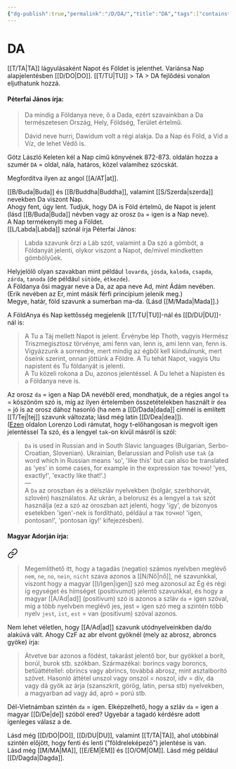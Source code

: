 ```yaml
---
{"dg-publish":true,"permalink":"/D/DA/","title":"DA","tags":["containstransclusions","Englishtexttranslated"],"created":"2024-10-31T16:47","updated":"2024-10-31T16:47"}
---
```



# DA

[[T/TA\|TA]] lágyulásaként Napot és Földet is jelenthet. Variánsa Nap alapjelentésben [[D/DO\|DO]]. [[T/TU\|TU]] > TA > DA fejlődési vonalon eljuthatunk hozzá.  

#### Péterfai János írja:

> Da mindig a Földanya neve, ő a Dada, ezért szavainkban a Da természetesen Ország, Hely, Földség, Terület értelmű.  
>
> Dávid neve hurri, Dawidum volt a régi alakja. Da a Nap és Föld, a Vid a Víz, de lehet Védő is.  

Götz László Keleten kél a Nap című könyvének 872-873. oldalán hozza a szumér `DA` = oldal, nála, határos, közel valamihez szócskát.  

Megfordítva ilyen az angol [[A/AT\|at]].  

[[B/Buda\|Buda]] és [[B/Buddha\|Buddha]], valamint [[S/Szerda\|szerda]] nevekben Da viszont Nap.  
Ahogy fent, úgy lent. Tudjuk, hogy DA is Föld értelmű, de Napot is jelent (lásd [[B/Buda\|Buda]] névben vagy az orosz `Da` = igen is a Nap neve).  
A Nap termékenyíti meg a Földet.  
[[L/Labda\|Labda]] szónál írja Péterfai János:  
> Labda szavunk őrzi a Láb szót, valamint a Da szó a gömböt, a Földanyát jelenti, olykor viszont a Napot, de/mivel mindketten gömbölyűek.  

Helyjelölő olyan szavakban mint például `lovarda`, `jósda`, `kaloda`, `csapda`, `zárda`, `tanoda` (de például `sütöde`, `étkezde`).  
A Földanya ősi magyar neve a Da, az apa neve Ad, mint Ádám nevében. (Erik nevében az Er, mint másik férfi princípium jelenik meg.)  
Megye, határ, föld szavunk a sumerban ma-da. (Lásd [[M/Mada\|Mada]].)  

A FöldAnya és Nap kettősség megjelenik [[T/TU\|TU]]-nál és [[D/DU\|DU]]-nál is:  
> A Tu a Táj mellett Napot is jelent. Érvénybe lép Thoth, vagyis Hermész Triszmegisztosz törvénye, ami fenn van, lenn is, ami lenn van, fenn is. Vigyázzunk a sorrendre, mert mindig az égből kell kiindulnunk, mert őseink szerint, onnan jöttünk a Földre. A Tu tehát Napot, vagyis Utu napistent és Tu földanyát is jelenti.  
> A Tu közeli rokona a Du, azonos jelentéssel. A Du lehet a Napisten és a Földanya neve is.  

Az orosz `da` = igen a Nap DA nevéből ered, mondhatjuk, de a régies angol `ta` = köszönöm szó is, míg az ilyen értelemben összetételekben használt ír `dea` = jó is az orosz dához hasonló (ha nem a [[D/Dada\|dada]] címnél is említett [[T/Tej\|tej]] szavunk változata; lásd még latin [[D/Dea\|dea]]).  
([Ezen](https://qr.ae/pN4bzD) oldalon Lorenzo Lodi rámutat, hogy t-előhangosan is megvolt igen jelentéssel Ta szó, és a lengyel `tak`-on kívül másról is szól:  
> `Da` is used in Russian and in South Slavic languages (Bulgarian, Serbo-Croatian, Slovenian). Ukrainian, Belarussian and Polish use `tak` (a word which in Russian means 'so', 'like this' but can also be translated as 'yes' in some cases, for example in the expression так точно! 'yes, exactly!', 'exactly like that!'.)  
> —  
> A `Da` az oroszban és a délszláv nyelvekben (bolgár, szerbhorvát, szlovén) használatos. Az ukrán, a belorusz és a lengyel a `tak` szót használja (ez a szó az oroszban azt jelenti, hogy 'így', de bizonyos esetekben 'igen'-nek is fordítható, például a так точно! 'igen, pontosan!', 'pontosan így!' kifejezésben).  

#### Magyar Adorján írja:  


<div class="transclusion internal-embed is-loaded"><a class="markdown-embed-link" href="/i/igen/#8krrl8" aria-label="Open link"><svg xmlns="http://www.w3.org/2000/svg" width="24" height="24" viewBox="0 0 24 24" fill="none" stroke="currentColor" stroke-width="2" stroke-linecap="round" stroke-linejoin="round" class="svg-icon lucide-link"><path d="M10 13a5 5 0 0 0 7.54.54l3-3a5 5 0 0 0-7.07-7.07l-1.72 1.71"></path><path d="M14 11a5 5 0 0 0-7.54-.54l-3 3a5 5 0 0 0 7.07 7.07l1.71-1.71"></path></svg></a><div class="markdown-embed">



> Megemlíthető itt, hogy a tagadás (negatio) számos nyelvben meglévő `nem`, `ne`, `no`, `nein`, `nicht` szava azonos a [[N/Nő\|nő]], né szavunkkal, viszont hogy a magyar [[I/Igen\|igen]] szó meg azonosul az Ég és régi íg egységet és hímséget (positivumot) jelentő szavunkkal, és hogy a magyar [[A/Ad\|ad]] (positivum) szó is azonos a szláv `da` = igen szóval, míg a több nyelvben meglévő jes, jest = igen szó meg a szintén több nyelv `jest`, `ist`, `est` = van (positivum) szóval azonos.  


</div></div>


Nem lehet véletlen, hogy [[A/Ad\|ad]] szavunk utódnyelveinkben da/do alakúvá vált. Ahogy CzF az abr elvont gyöknél (mely az abrosz, abroncs gyöke) írja:  
> Átvetve bar azonos a födést, takarást jelentő bor, bur gyökkel a borít, borúl, burok stb. szókban. Származékai: borincs vagy boroncs, betűáttétellel: obrincs vagy abrincs, továbbá abrosz, mint asztalborító szövet. Hasonló áttétel unszol vagy onszol = noszol, idv = dív, da vagy dá gyök az árja (szanszkrit, görög, latin, persa stb) nyelvekben, a magyarban ad vagy ád, apró = porú stb.  

Dél-Vietnámban szintén `da` = igen. Elképzelhető, hogy a szláv `da` = igen a magyar [[D/De\|de]] szóból ered? Ugyebár a tagadó kérdésre adott igenleges válasz a de.  

Lásd még [[D/DO\|DO]], [[D/DU\|DU]], valamint [[T/TA\|TA]], ahol utóbbinál szintén előjött, hogy fenti és lenti ("földreleképező") jelentése is van.  
Lásd még [[M/MA\|MA]], [[E/EM\|EM]] és [[O/OM\|OM]]. Lásd még például [[D/Dagda\|Dagda]].  